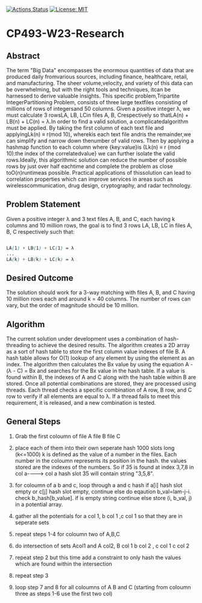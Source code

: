 [![Actions Status](https://github.com/Sulima1/badge.svg)](https://github.com/Sulima1)
[![License: MIT](https://img.shields.io/badge/license-MIT-blue.svg)](https://opensource.org/licenses/MIT)

# CP493-W23-Research

## Abstract

The term "Big Data" encompasses the enormous quantities of data that are produced daily fromvarious sources, including finance, healthcare, retail, and manufacturing. The sheer volume,velocity, and variety of this data can be overwhelming, but with the right tools and techniques, itcan be harnessed to derive valuable insights. This specific problem,Tripartite IntegerPartitioning Problem, consists of three large textfiles consisting of millions of rows of integersand 50 columns. Given a positive integer λ, we must calculate 3 rowsLA, LB, LCin files A, B, Crespectively so thatLA(n) + LB(n) + LC(n) = λ.In order to find a valid solution, a complicatedalgorithm must be applied. By taking the first column of each text file and applyingLk(n) ≡ r(mod 10), wherekis each text file andris the remainder,we can simplify and narrow down thenumber of valid rows. Then by applying a hashmap function to each column where {key:value}is {Lk(n) ≡ r (mod 10):the index of the correlatedvalue} we can further isolate the valid rows.Ideally, this algorithmic solution can reduce the number of possible rows by just over half eachtime and complete the problem as close toO(n)runtimeas possible. Practical applications of thissolution can lead to correlation properties which can improve services in areas such as wirelesscommunication, drug design, cryptography, and radar technology.

## Problem Statement

Given a positive integer λ and 3 text files A, B, and C, each having k columns and 10 million rows, the goal is to find 3 rows LA, LB, LC in files A, B, C respectively such that:

```scss

LA(1) + LB(1) + LC(1) = λ
...
LA(k) + LB(k) + LC(k) = λ
```
## Desired Outcome

The solution should work for a 3-way matching with files A, B, and C having 10 million rows each and around k = 40 columns. The number of rows can vary, but the order of magnitude should be 10 million.

## Algorithm

The current solution under development uses a combination of hash-threading to achieve the desired results. The algorithm creates a 2D array as a sort of hash table to store the first column value indexes of file B. A hash table allows for O(1) lookup of any element by using the element as an index. The algorithm then calculates the Bx value by using the equation A - (λ - C) = Bx and searches for the Bx value in the hash table. If a value is found within B, the indexes of A and C along with the hash table within B are stored. Once all potential combinations are stored, they are processed using threads. Each thread checks a specific combination of A row, B row, and C row to verify if all elements are equal to λ. If a thread fails to meet this requirement, it is released, and a new combination is tested.

## General Steps

1. Grab the first  coloumn of file A file B file C

2. place each of them into their own seperate hash 1000 slots long (k<=1000) k is defined 
   as the value of a number in the files. Each number in the coloumn represents its position in the hash.
   the values stored are the indexes of the numbers. So if 35 is found at index 3,7,8 in col a----> col a hash 
   slot 35 will contain string "3,5,8".

3. for coloumn  of a b and c, loop through a and c hash
    if a[i] hash slot empty or c[j] hash slot empty, continue
    else do eqaution b_val=lam-j-i. check b_hash[b_value]. if is
    empty string continue else store (i, b_val, j) in a potential array.

4. gather all the potentials for a col 1, b col 1 ,c col 1 so that they are in seperate sets

5. repeat steps 1-4 for coloumn two of A,B,C

6. do intersection of sets Acol1 and A col2, B col 1 b col 2 , c col 1  c col 2

7. repeat step 2 but this time add a constraint to only hash the values which are found within the intersection

8. repeat step 3

9. loop step 7 and 8 for all coloumns of A B and C (starting from coloumn three as steps 1-6 use the first two col)

